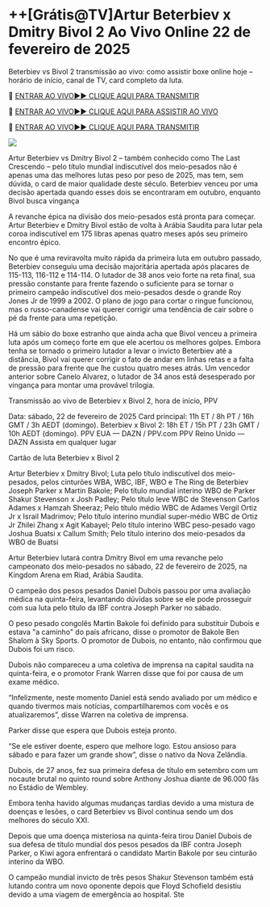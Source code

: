 # ++[Grátis@TV]Artur Beterbiev x Dmitry Bivol 2 Ao Vivo Online 22 de fevereiro de 2025
Beterbiev vs Bivol 2 transmissão ao vivo: como assistir boxe online hoje – horário de início, canal de TV, card completo da luta.

🔴 [ENTRAR AO VIVO►► CLIQUE AQUI PARA TRANSMITIR](https://jpn-srt.blogspot.com/)

🔴 [ENTRAR AO VIVO►► CLIQUE AQUI PARA ASSISTIR AO VIVO](https://jpn-srt.blogspot.com/)

🔴 [ENTRAR AO VIVO►► CLIQUE AQUI PARA TRANSMITIR](https://jpn-srt.blogspot.com/)

<a href="https://jpn-srt.blogspot.com/"><img src="https://camo.githubusercontent.com/fba2f80cc16cb7cee92a7b75e9351357b2314df93a82e6b963b2992db1bc504d/68747470733a2f2f65743230736c616d2e6e65742f77702d636f6e74656e742f75706c6f61647 32f323031392f31312f4372696348442d4c6976652d437269636b65742d53747265616d696e672d2545322538302539332d57617463682d4c6976652d437269636b65742d4f6e6c696e652d546f6461792e706e67"></a>

Artur Beterbiev vs Dmitry Bivol 2 – também conhecido como The Last Crescendo – pelo título mundial indiscutível dos meio-pesados ​​não é apenas uma das melhores lutas peso por peso de 2025, mas tem, sem dúvida, o card de maior qualidade deste século. Beterbiev venceu por uma decisão apertada quando esses dois se encontraram em outubro, enquanto Bivol busca vingança

A revanche épica na divisão dos meio-pesados ​​está pronta para começar. Artur Beterbiev e Dmitry Bivol estão de volta à Arábia Saudita para lutar pela coroa indiscutível em 175 libras apenas quatro meses após seu primeiro encontro épico.

No que é uma reviravolta muito rápida da primeira luta em outubro passado, Beterbiev conseguiu uma decisão majoritária apertada após placares de 115-113, 116-112 e 114-114. O lutador de 38 anos veio forte na reta final, sua pressão constante para frente fazendo o suficiente para se tornar o primeiro campeão indiscutível dos meio-pesados ​​desde o grande Roy Jones Jr de 1999 a 2002. O plano de jogo para cortar o ringue funcionou, mas o russo-canadense vai querer corrigir uma tendência de cair sobre o pé da frente para uma repetição.

Há um sábio do boxe estranho que ainda acha que Bivol venceu a primeira luta após um começo forte em que ele acertou os melhores golpes. Embora tenha se tornado o primeiro lutador a levar o invicto Beterbiev até a distância, Bivol vai querer corrigir o fato de andar em linhas retas e a falta de pressão para frente que lhe custou quatro meses atrás. Um vencedor anterior sobre Canelo Alvarez, o lutador de 34 anos está desesperado por vingança para montar uma provável trilogia.

Transmissão ao vivo de Beterbiev x Bivol 2, hora de início, PPV

Data: sábado, 22 de fevereiro de 2025
Card principal: 11h ET / 8h PT / 16h GMT / 3h AEDT (domingo).
Beterbiev x Bivol 2: 18h ET / 15h PT / 23h GMT / 10h AEDT (domingo).
PPV EUA — DAZN / PPV.com
PPV Reino Unido — DAZN
Assista em qualquer lugar

Cartão de luta Beterbiev x Bivol 2

Artur Beterbiev x Dmitry Bivol; Luta pelo título indiscutível dos meio-pesados, pelos cinturões WBA, WBC, IBF, WBO e The Ring de Beterbiev
Joseph Parker x Martin Bakole; Pelo título mundial interino WBO de Parker
Shakur Stevenson x Josh Padley; Pelo título leve WBC de Stevenson
Carlos Adames x Hamzah Sheeraz; Pelo título médio WBC de Adames
Vergil Ortiz Jr x Israil Madrimov; Pelo título interino mundial super-médio WBC de Ortiz Jr
Zhilei Zhang x Agit Kabayel; Pelo título interino WBC peso-pesado vago
Joshua Buatsi x Callum Smith; Pelo título interino dos meio-pesados ​​da WBO de Buatsi

Artur Beterbiev lutará contra Dmitry Bivol em uma revanche pelo campeonato dos meio-pesados ​​no sábado, 22 de fevereiro de 2025, na Kingdom Arena em Riad, Arábia Saudita.

O campeão dos pesos pesados ​​Daniel Dubois passou por uma avaliação médica na quinta-feira, levantando dúvidas sobre se ele pode prosseguir com sua luta pelo título da IBF contra Joseph Parker no sábado.

O peso pesado congolês Martin Bakole foi definido para substituir Dubois e estava "a caminho" do país africano, disse o promotor de Bakole Ben Shalom à Sky Sports. O promotor de Dubois, no entanto, não confirmou que Dubois foi um risco.

Dubois não compareceu a uma coletiva de imprensa na capital saudita na quinta-feira, e o promotor Frank Warren disse que foi por causa de um exame médico.

“Infelizmente, neste momento Daniel está sendo avaliado por um médico e quando tivermos mais notícias, compartilharemos com vocês e os atualizaremos”, disse Warren na coletiva de imprensa.

Parker disse que espera que Dubois esteja pronto.

“Se ele estiver doente, espero que melhore logo. Estou ansioso para sábado e para fazer um grande show”, disse o nativo da Nova Zelândia.

Dubois, de 27 anos, fez sua primeira defesa de título em setembro com um nocaute brutal no quinto round sobre Anthony Joshua diante de 96.000 fãs no Estádio de Wembley.

Embora tenha havido algumas mudanças tardias devido a uma mistura de doenças e lesões, o card Beterbiev vs Bivol continua sendo um dos melhores do século XXI.

Depois que uma doença misteriosa na quinta-feira tirou Daniel Dubois de sua defesa de título mundial dos pesos pesados ​​da IBF contra Joseph Parker, o Kiwi agora enfrentará o candidato Martin Bakole por seu cinturão interino da WBO.

O campeão mundial invicto de três pesos Shakur Stevenson também está lutando contra um novo oponente depois que Floyd Schofield desistiu devido a uma viagem de emergência ao hospital. Ste
